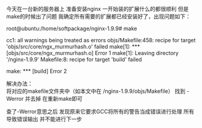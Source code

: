 今天在一台新的服务器上 准备安装nginx 一开始装的扩展什么的都很顺利 但是make的时候出了问题 我确定所有需要的扩展都已经安装好了，出现问题如下：

root@ubuntu:/home/softpackage/nginx-1.9.9# make

cc1: all warnings being treated as errors
objs/Makefile:458: recipe for target 'objs/src/core/ngx_murmurhash.o' failed
make[1]: *** [objs/src/core/ngx_murmurhash.o] Error 1
make[1]: Leaving directory '/nginx-1.9.9'
Makefile:8: recipe for target 'build' failed

make: *** [build] Error 2


解决办法：  
将对应的makefile文件夹中（如本文中在 /nginx-1.9.9/objs/Makefile） 找到 -Werror 并去掉 在重新make即可

查了-Werror意思之后 发现原来它要求GCC将所有的警告当成错误进行处理 所有导致错误输出 并不能进行下一步